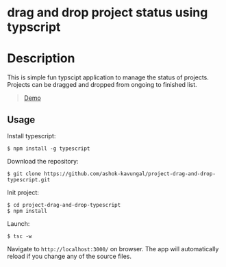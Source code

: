 # drag and drop project status using typscript

Description
=======
This is simple fun typscipt application to manage the status of projects. Projects can be dragged and dropped from ongoing to finished list.

> [Demo](https://ashoktesting.pythonanywhere.com) 

## Usage

Install typescript:
```
$ npm install -g typescript

```
Download the repository:
```
$ git clone https://github.com/ashok-kavungal/project-drag-and-drop-typescript.git
```
Init project:
```
$ cd project-drag-and-drop-typescript
$ npm install
```
Launch:
```
$ tsc -w 
```
Navigate to `http://localhost:3000/` on browser. The app will automatically reload if you change any of the source files.
